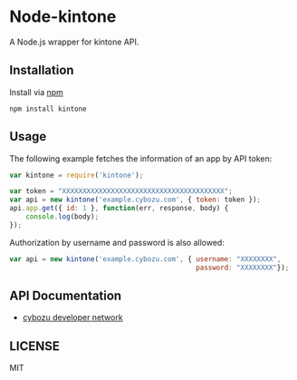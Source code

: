 Node-kintone
============

A Node.js wrapper for kintone API.

Installation
------------

Install via [npm](https://www.npmjs.com/package/kintone)

```
npm install kintone
```

Usage
-----

The following example fetches the information of an app by API token:

```javascript
var kintone = require('kintone');

var token = "XXXXXXXXXXXXXXXXXXXXXXXXXXXXXXXXXXXXXXXX";
var api = new kintone('example.cybozu.com', { token: token });
api.app.get({ id: 1 }, function(err, response, body) {
    console.log(body);
});
```

Authorization by username and password is also allowed:

```javascript
var api = new kintone('example.cybozu.com', { username: "XXXXXXXX",
                                              password: "XXXXXXXX"});
```

API Documentation
-----------------

- [cybozu developer network](https://cybozudev.zendesk.com/)

LICENSE
-------

MIT

